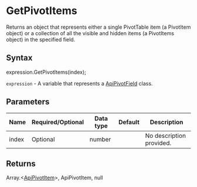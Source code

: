 # GetPivotItems

Returns an object that represents either a single PivotTable item (a PivotItem object)or a collection of all the visible and hidden items (a PivotItems object) in the specified field.

## Syntax

expression.GetPivotItems(index);

`expression` - A variable that represents a [ApiPivotField](../ApiPivotField.md) class.

## Parameters

| **Name** | **Required/Optional** | **Data type** | **Default** | **Description** |
| ------------- | ------------- | ------------- | ------------- | ------------- |
| index | Optional | number |  | No description provided. |

## Returns

Array.<[ApiPivotItem](../../ApiPivotItem/ApiPivotItem.md)>, ApiPivotItem, null